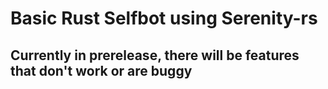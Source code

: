 # Basic Rust Selfbot using Serenity-rs

## Currently in prerelease, there will be features that don't work or are buggy
